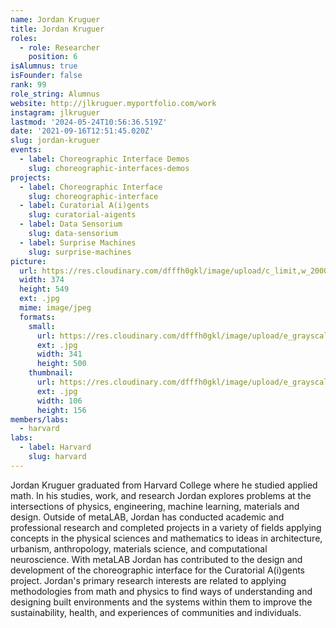 ```yaml
---
name: Jordan Kruguer
title: Jordan Kruguer
roles:
  - role: Researcher
    position: 6
isAlumnus: true
isFounder: false
rank: 99
role_string: Alumnus
website: http://jlkruguer.myportfolio.com/work
instagram: jlkruguer
lastmod: '2024-05-24T10:56:36.519Z'
date: '2021-09-16T12:51:45.020Z'
slug: jordan-kruguer
events:
  - label: Choreographic Interface Demos
    slug: choreographic-interfaces-demos
projects:
  - label: Choreographic Interface
    slug: choreographic-interface
  - label: Curatorial A(i)gents
    slug: curatorial-aigents
  - label: Data Sensorium
    slug: data-sensorium
  - label: Surprise Machines
    slug: surprise-machines
picture:
  url: https://res.cloudinary.com/dfffh0gkl/image/upload/c_limit,w_2000,h_2000/e_grayscale/v1636565004/jordan_ed90a1e7fd.jpg
  width: 374
  height: 549
  ext: .jpg
  mime: image/jpeg
  formats:
    small:
      url: https://res.cloudinary.com/dfffh0gkl/image/upload/e_grayscale/v1636565005/small_jordan_ed90a1e7fd.jpg
      ext: .jpg
      width: 341
      height: 500
    thumbnail:
      url: https://res.cloudinary.com/dfffh0gkl/image/upload/e_grayscale/v1636565004/thumbnail_jordan_ed90a1e7fd.jpg
      ext: .jpg
      width: 106
      height: 156
members/labs:
  - harvard
labs:
  - label: Harvard
    slug: harvard
---
```

Jordan Kruguer graduated from Harvard College where he studied applied math. In his studies, work, and research Jordan explores problems at the intersections of physics, engineering, machine learning, materials and design. Outside of metaLAB, Jordan has conducted academic and professional research and completed projects in a variety of fields applying concepts in the physical sciences and mathematics to ideas in architecture, urbanism, anthropology, materials science, and computational neuroscience. With metaLAB Jordan has contributed to the design and development of the choreographic interface for the Curatorial A(i)gents project. Jordan's primary research interests are related to applying methodologies from math and physics to find ways of understanding and designing built environments and the systems within them to improve the sustainability, health, and experiences of communities and individuals.